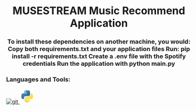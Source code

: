 <h1 align="center">MUSESTREAM Music Recommend Application</h1>
<h3 align="center">To install these dependencies on another machine, you would:
  <br>Copy both requirements.txt and your application files
  Run: pip install -r requirements.txt 
  Create a .env file with the Spotify credentials
  Run the application with python main.py</h3>

<p align="left">
</p>

<h3 align="left">Languages and Tools:</h3>
<p align="left"> <a href="https://git-scm.com/" target="_blank" rel="noreferrer"> <img src="https://www.vectorlogo.zone/logos/git-scm/git-scm-icon.svg" alt="git" width="40" height="40"/> </a> <a href="https://www.python.org" target="_blank" rel="noreferrer"> <img src="https://raw.githubusercontent.com/devicons/devicon/master/icons/python/python-original.svg" alt="python" width="40" height="40"/> </a> </p>
